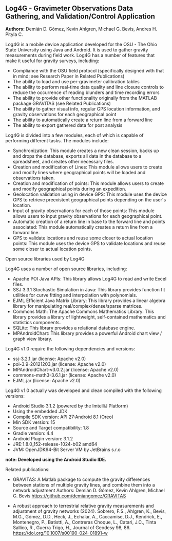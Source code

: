 ## Log4G - Gravimeter Observations Data Gathering, and Validation/Control Application

**Authors:** Demián D. Gómez, Kevin Ahlgren, Michael G. Bevis, Andres H. Pityla C.

Log4G is a mobile device application developed for the OSU - The Ohio State University using Java and Android. It is used to gather gravity measurements during field work. Log4G has a number of features that make it useful for gravity surveys, including:

* Compliance with the OSU field protocol (specifically designed with that in mind; see Research Paper in Related Publications)
* The ability to load and use per-gravimeter calibration tables
* The ability to perform real-time data quality and line closure controls to reduce the occurrence of reading blunders and time recording errors
* The ability to provide other functionality originally from the MATLAB package GRAVITAS (see Related Publications)
* The ability to gather visual info, regular GPS location information, and gravity observations for each geographical point
* The ability to automatically create a return line from a forward line
* The ability to export gathered data for post analysis

Log4G is divided into a few modules, each of which is capable of performing different tasks. The modules include:

* Synchronization: This module creates a new clean session, backs up and drops the database, exports all data in the database to a spreadsheet, and creates other necessary files.
* Creation and modification of Lines: This module allows users to create and modify lines where geographical points will be loaded and observations taken.
* Creation and modification of points: This module allows users to create and modify geographical points during an expedition.
* Geolocation validation using in device GPS: This module uses the device GPS to retrieve preexistent geographical points depending on the user's location.
* Input of gravity observations for each of those points: This module allows users to input gravity observations for each geographical point.
* Automatic creation of a return line in base to the forward line and points associated: This module automatically creates a return line from a forward line.
* GPS to validate locations and reuse some closer to actual location points: This module uses the device GPS to validate locations and reuse some closer to actual location points.

Open source libraries used by Log4G

Log4G uses a number of open source libraries, including:

* Apache POI Java APIs: This library allows Log4G to read and write Excel files.
* SSJ 3.3.1 Stochastic Simulation in Java: This library provides function fit utilities for curve fitting and interpolation with polynomials.
* EJML Efficient Java Matrix Library: This library provides a linear algebra library for manipulating real/complex/dense/sparse matrices.
* Commons Math: The Apache Commons Mathematics Library: This library provides a library of lightweight, self-contained mathematics and statistics components.
* SQLite: This library provides a relational database engine.
* MPAndroidChart: This library provides a powerful Android chart view / graph view library.


Log4G v1.0 require the following dependencies and versions:

* ssj-3.2.1.jar (license: Apache v2.0)
* poi-3.9-20121203.jar (license: Apache v2.0)
* MPAndroidChart-v3.0.2.jar (license: Apache v2.0)
* commons-math3-3.6.1.jar (license: Apache v2.0)
* EJML.jar (license: Apache v2.0)

Log4G v1.0 actually was developed and clean compiled with the following versions:

* Android Studio 3.1.2 (powered by the ImtelliJ Platform)
* Using the embedded JDK
* Compile SDK version: API 27:Android 8.1 (Oreo)
* Min SDK version: 15
* Source and Target compatibility: 1.8
* Gradle version: 4.4
* Android Plugin version: 3.1.2
* JRE:1.8.0_152-release-1024-b02 amd64
* JVM: OpenJDK64-Bit Server VM by JetBrains s.r.o

**note:  Developed using the Android Studio IDE.**



Related publications:

* GRAVITAS: A Matlab package to compute the gravity differences between stations of multiple gravity lines, and combine them into a network adjustment Authors: Demián D. Gómez, Kevin Ahlgren, Michael G. Bevis https://github.com/demiangomez/GRAVITAS

* A robust approach to terrestrial relative gravity measurements and adjustment of gravity networks (2024). Sobrero, F.S., Ahlgren, K., Bevis, M.G., Gómez, D.D., Heck, J., Echalar, A., Caccamise, D.J., Kendrick, E., Montenegro, P., Batistti, A., Contreras Choque, L., Catari, J.C., Tinta Sallico, R., Guerra Trigo, H., Journal of Geodesy 98, 86. https://doi.org/10.1007/s00190-024-01891-w
